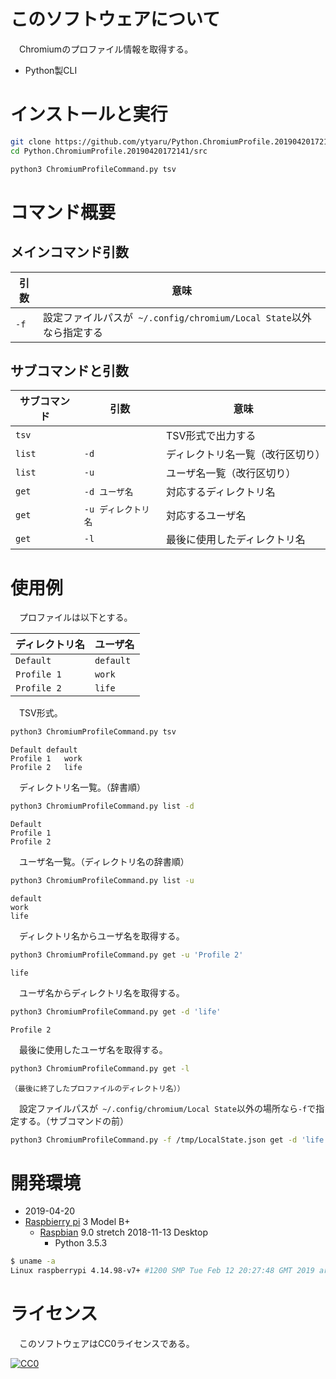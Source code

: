 ﻿# このソフトウェアについて

　Chromiumのプロファイル情報を取得する。

* Python製CLI

# インストールと実行

```sh
git clone https://github.com/ytyaru/Python.ChromiumProfile.20190420172141
cd Python.ChromiumProfile.20190420172141/src
```
```sh
python3 ChromiumProfileCommand.py tsv
```

# コマンド概要

## メインコマンド引数

引数|意味
----|----
`-f`|設定ファイルパスが` ~/.config/chromium/Local State`以外なら指定する

## サブコマンドと引数

サブコマンド|引数|意味
------------|----|----
`tsv`| |TSV形式で出力する
`list`|`-d`|ディレクトリ名一覧（改行区切り）
`list`|`-u`|ユーザ名一覧（改行区切り）
`get`|`-d ユーザ名`|対応するディレクトリ名
`get`|`-u ディレクトリ名`|対応するユーザ名
`get`|`-l`|最後に使用したディレクトリ名

# 使用例

　プロファイルは以下とする。

ディレクトリ名|ユーザ名
----|----
`Default`|`default`
`Profile 1`|`work`
`Profile 2`|`life`

　TSV形式。

```sh
python3 ChromiumProfileCommand.py tsv
```
```tsv
Default	default
Profile 1	work
Profile 2	life
```

　ディレクトリ名一覧。（辞書順）

```sh
python3 ChromiumProfileCommand.py list -d
```
```
Default
Profile 1
Profile 2
```

　ユーザ名一覧。（ディレクトリ名の辞書順）

```sh
python3 ChromiumProfileCommand.py list -u
```
```
default
work
life
```

　ディレクトリ名からユーザ名を取得する。

```sh
python3 ChromiumProfileCommand.py get -u 'Profile 2'
```
```
life
```

　ユーザ名からディレクトリ名を取得する。

```sh
python3 ChromiumProfileCommand.py get -d 'life'
```
```
Profile 2
```

　最後に使用したユーザ名を取得する。

```sh
python3 ChromiumProfileCommand.py get -l
```
```
（最後に終了したプロファイルのディレクトリ名））
```

　設定ファイルパスが` ~/.config/chromium/Local State`以外の場所なら`-f`で指定する。（サブコマンドの前）

```sh
python3 ChromiumProfileCommand.py -f /tmp/LocalState.json get -d 'life'
```


# 開発環境

* 2019-04-20
* [Raspbierry pi](https://ja.wikipedia.org/wiki/Raspberry_Pi) 3 Model B+
    * [Raspbian](https://www.raspberrypi.org/downloads/raspbian/) 9.0 stretch 2018-11-13 Desktop
        * Python 3.5.3

```sh
$ uname -a
Linux raspberrypi 4.14.98-v7+ #1200 SMP Tue Feb 12 20:27:48 GMT 2019 armv7l GNU/Linux
```

# ライセンス

　このソフトウェアはCC0ライセンスである。

[![CC0](http://i.creativecommons.org/p/zero/1.0/88x31.png "CC0")](http://creativecommons.org/publicdomain/zero/1.0/deed.ja)

